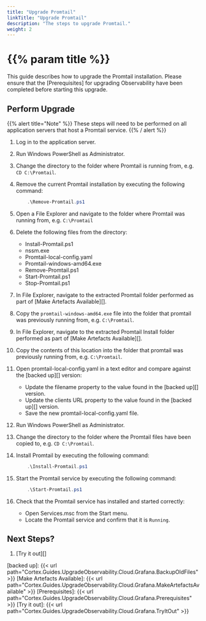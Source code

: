 ```yaml
---
title: "Upgrade Promtail"
linkTitle: "Upgrade Promtail"
description: "The steps to upgrade Promtail."
weight: 2
---
```


# {{% param title %}}

This guide describes how to upgrade the Promtail installation. Please ensure that the [Prerequisites] for upgrading Observability have been completed before starting this upgrade.

## Perform Upgrade

{{% alert title="Note" %}}
These steps will need to be performed on all application servers that host a Promtail service.
{{% / alert %}}

1. Log in to the application server.
1. Run Windows PowerShell as Administrator.
1. Change the directory to the folder where Promtail is running from, e.g. `CD C:\Promtail`.
1. Remove the current Promtail installation by executing the following command:

    ``` powershell
        .\Remove-Promtail.ps1
    ```

1. Open a File Explorer and navigate to the folder where Promtail was running from, e.g. `C:\Promtail`
1. Delete the following files from the directory:

    * Install-Promtail.ps1
    * nssm.exe
    * Promtail-local-config.yaml
    * Promtail-windows-amd64.exe
    * Remove-Promtail.ps1
    * Start-Promtail.ps1
    * Stop-Promtail.ps1

1. In File Explorer, navigate to the extracted Promtail folder performed as part of [Make Artefacts Available][].
1. Copy the `promtail-windows-amd64.exe` file into the folder that promtail was previously running from, e.g. `C:\Promtail`.
1. In File Explorer, navigate to the extracted Promtail Install folder performed as part of [Make Artefacts Available][].
1. Copy the contents of this location into the folder that promtail was previously running from, e.g. `C:\Promtail`.
1. Open promtail-local-config.yaml in a text editor and compare against the [backed up][] version:

    * Update the filename property to the value found in the [backed up][] version.
    * Update the clients URL property to the value found in the [backed up][] version.
    * Save the new promtail-local-config.yaml file.

1. Run Windows PowerShell as Administrator.
1. Change the directory to the folder where the Promtail files have been copied to, e.g. `CD C:\Promtail`.
1. Install Promtail by executing the following command:

    ``` powershell
        .\Install-Promtail.ps1
    ```

1. Start the Promtail service by executing the following command:

    ``` powershell
        .\Start-Promtail.ps1
    ```

1. Check that the Promtail service has installed and started correctly:
    * Open Services.msc from the Start menu.
    * Locate the Promtail service and confirm that it is `Running`.

## Next Steps?

1. [Try it out][]

[backed up]: {{< url path="Cortex.Guides.UpgradeObservability.Cloud.Grafana.BackupOldFiles" >}}
[Make Artefacts Available]: {{< url path="Cortex.Guides.UpgradeObservability.Cloud.Grafana.MakeArtefactsAvailable" >}}
[Prerequisites]: {{< url path="Cortex.Guides.UpgradeObservability.Cloud.Grafana.Prerequisites" >}}
[Try it out]: {{< url path="Cortex.Guides.UpgradeObservability.Cloud.Grafana.TryItOut" >}}
